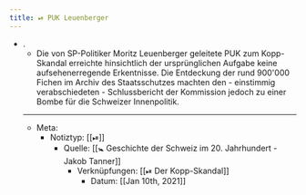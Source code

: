 ```yaml
---
title: ⏯ PUK Leuenberger
---
```


- .
	- Die von SP-Politiker Moritz Leuenberger geleitete PUK zum Kopp-Skandal erreichte hinsichtlich der ursprünglichen Aufgabe keine aufsehenerregende Erkentnisse. Die Entdeckung der rund 900'000 Fichen im Archiv des Staatsschutzes machten den - einstimmig verabschiedeten - Schlussbericht der Kommission jedoch zu einer Bombe für die Schweizer Innenpolitik.
	- ---
	- Meta:
		- Notiztyp: [[⏯]]
			- Quelle: [[🚼 Geschichte der Schweiz im 20. Jahrhundert - Jakob Tanner]]
				- Verknüpfungen: [[⏯ Der Kopp-Skandal]]
					- Datum: [[Jan 10th, 2021]]